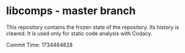 # libcomps - master branch

This repository contains the frozen state of the repository.
Its history is cleared. It is used only for static code
analysis with Codacy.

Commit Time: 1734464828